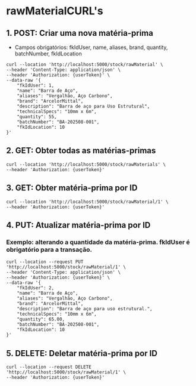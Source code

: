 # rawMaterialCURL's


## 1. POST: Criar uma nova matéria-prima

-  Campos obrigatórios: fkIdUser, name, aliases, brand, quantity, batchNumber, fkIdLocation

```
curl --location 'http://localhost:5000/stock/rawMaterial' \
--header 'Content-Type: application/json' \
--header 'Authorization: {userToken}' \
--data-raw '{
    "fkIdUser": 1,
    "name": "Barra de Aço",
    "aliases": "Vergalhão, Aço Carbono",
    "brand": "ArcelorMittal",
    "description": "Barra de aço para Uso Estrutural",
    "technicalSpecs": "10mm x 6m",
    "quantity": 55,
    "batchNumber": "BA-202508-001",
    "fkIdLocation": 10
}'
```

## 2. GET: Obter todas as matérias-primas

```
curl --location 'http://localhost:5000/stock/rawMaterials' \
--header 'Authorization: {userToken}'
```

## 3. GET: Obter matéria-prima por ID

```
curl --location 'http://localhost:5000/stock/rawMaterial/1' \
--header 'Authorization: {userToken}'
```

## 4. PUT: Atualizar matéria-prima por ID

### Exemplo: alterando a quantidade da matéria-prima. fkIdUser é obrigatório para a transação.

```
curl --location --request PUT 'http://localhost:5000/stock/rawMaterial/1' \
--header 'Content-Type: application/json' \
--header 'Authorization: {userToken}' \
--data-raw '{
    "fkIdUser": 2,
    "name": "Barra de Aço",
    "aliases": "Vergalhão, Aço Carbono",
    "brand": "ArcelorMittal",
    "description": "Barra de aço para uso estrutural.",
    "technicalSpecs": "10mm x 6m",
    "quantity": 65.00,
    "batchNumber": "BA-202508-001",
    "fkIdLocation": 10
}'
```

## 5. DELETE: Deletar matéria-prima por ID

```
curl --location --request DELETE 'http://localhost:5000/stock/rawMaterial/1' \
--header 'Authorization: {userToken}'
```
